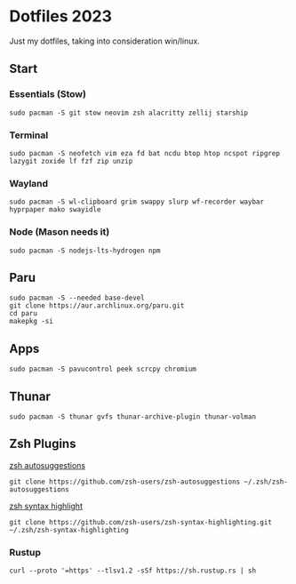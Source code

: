 # Dotfiles 2023

Just my dotfiles, taking into consideration win/linux.

## Start

### Essentials (Stow)

```shell
sudo pacman -S git stow neovim zsh alacritty zellij starship
```

### Terminal

```shell
sudo pacman -S neofetch vim eza fd bat ncdu btop htop ncspot ripgrep lazygit zoxide lf fzf zip unzip
```

### Wayland

```shell
sudo pacman -S wl-clipboard grim swappy slurp wf-recorder waybar hyprpaper mako swayidle
```

### Node (Mason needs it)

```shell
sudo pacman -S nodejs-lts-hydrogen npm
```

## Paru

```shell
sudo pacman -S --needed base-devel
git clone https://aur.archlinux.org/paru.git
cd paru
makepkg -si
```

## Apps

```shell
sudo pacman -S pavucontrol peek scrcpy chromium
```

## Thunar

```shell
sudo pacman -S thunar gvfs thunar-archive-plugin thunar-volman
```

## Zsh Plugins

[zsh autosuggestions](https://github.com/zsh-users/zsh-autosuggestions)

`git clone https://github.com/zsh-users/zsh-autosuggestions ~/.zsh/zsh-autosuggestions`

[zsh syntax highlight](https://github.com/zsh-users/zsh-syntax-highlighting)

`git clone https://github.com/zsh-users/zsh-syntax-highlighting.git ~/.zsh/zsh-syntax-highlighting`

### Rustup

`curl --proto '=https' --tlsv1.2 -sSf https://sh.rustup.rs | sh`
